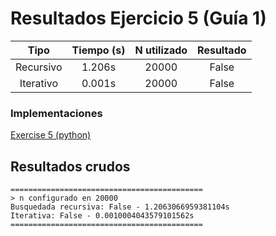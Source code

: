 # Resultados Ejercicio 5 (Guía 1)

| **Tipo**  | **Tiempo (s)** | **N utilizado** | **Resultado** |
|:---------:|:--------------:|:---------------:|:-------------:|
| Recursivo |     1.206s     |      20000      |     False     |
| Iterativo |     0.001s     |      20000      |     False     |

### Implementaciones
[Exercise 5 (python)](ex5.py)

## Resultados crudos
```
===========================================
> n configurado en 20000
Busquedada recursiva: False - 1.2063066959381104s
Iterativa: False - 0.0010004043579101562s
===========================================
```